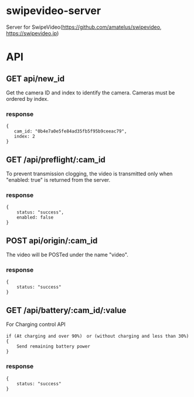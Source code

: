 # swipevideo-server
Server for SwipeVideo(https://github.com/amatelus/swipevideo, https://swipevideo.jp)


# API

## GET api/new_id


Get the camera ID and index to identify the camera.
Cameras must be ordered by index.


### response

```
{
   cam_id: "0b4e7a0e5fe84ad35fb5f95b9ceeac79",
   index: 2
}
```

## GET /api/preflight/:cam_id

To prevent transmission clogging, the video is transmitted only when "enabled: true" is returned from the server.

### response

```
{
    status: "success",
    enabled: false
}
```

## POST api/origin/:cam_id

The video will be POSTed under the name "video".

### response

```
{
    status: "success"
}
```

## GET /api/battery/:cam_id/:value
For Charging control API
```
if (At charging and over 90%)　or (without charging and less than 30%) {
	Send remaining battery power
}
```

### response
```
{
    status: "success"
}
```
